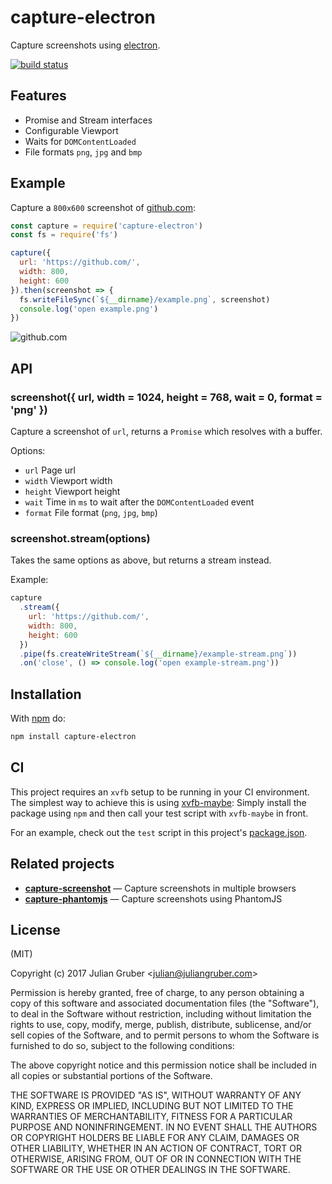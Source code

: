 # capture-electron

Capture screenshots using [electron](http://electron.atom.io/).

[![build status](https://secure.travis-ci.org/juliangruber/capture-electron.png)](http://travis-ci.org/juliangruber/capture-electron)

## Features

- Promise and Stream interfaces
- Configurable Viewport
- Waits for `DOMContentLoaded`
- File formats `png`, `jpg` and `bmp`

## Example

Capture a `800x600` screenshot of [github.com](http://github.com):

```js
const capture = require('capture-electron')
const fs = require('fs')

capture({
  url: 'https://github.com/',
  width: 800,
  height: 600
}).then(screenshot => {
  fs.writeFileSync(`${__dirname}/example.png`, screenshot)
  console.log('open example.png')
})
```

![github.com](https://raw.github.com/juliangruber/capture-electron/master/example.png)

## API

### screenshot({ url, width = 1024, height = 768, wait = 0, format = 'png' })

Capture a screenshot of `url`, returns a `Promise` which resolves with a buffer.

Options:

- `url` Page url
- `width` Viewport width
- `height` Viewport height
- `wait` Time in `ms` to wait after the `DOMContentLoaded` event
- `format` File format (`png`, `jpg`, `bmp`)

### screenshot.stream(options)

Takes the same options as above, but returns a stream instead.

Example:

```js
capture
  .stream({
    url: 'https://github.com/',
    width: 800,
    height: 600
  })
  .pipe(fs.createWriteStream(`${__dirname}/example-stream.png`))
  .on('close', () => console.log('open example-stream.png'))
```

## Installation

With [npm](https://npmjs.org) do:

```bash
npm install capture-electron
```

## CI

This project requires an `xvfb` setup to be running in your CI environment.
The simplest way to achieve this is using [xvfb-maybe](https://github.com/paulcbetts/xvfb-maybe):
Simply install the package using `npm` and then call your test script with `xvfb-maybe` in front.

For an example, check out the `test` script in this project's [package.json](https://github.com/juliangruber/capture-electron/blob/master/package.json).

## Related projects

- __[capture-screenshot](https://github.com/juliangruber/capture-screenshot)__ &mdash; Capture screenshots in multiple browsers
- __[capture-phantomjs](https://github.com/juliangruber/capture-phantomjs)__ &mdash; Capture screenshots using PhantomJS

## License

(MIT)

Copyright (c) 2017 Julian Gruber &lt;julian@juliangruber.com&gt;

Permission is hereby granted, free of charge, to any person obtaining a copy of
this software and associated documentation files (the "Software"), to deal in
the Software without restriction, including without limitation the rights to
use, copy, modify, merge, publish, distribute, sublicense, and/or sell copies
of the Software, and to permit persons to whom the Software is furnished to do
so, subject to the following conditions:

The above copyright notice and this permission notice shall be included in all
copies or substantial portions of the Software.

THE SOFTWARE IS PROVIDED "AS IS", WITHOUT WARRANTY OF ANY KIND, EXPRESS OR
IMPLIED, INCLUDING BUT NOT LIMITED TO THE WARRANTIES OF MERCHANTABILITY,
FITNESS FOR A PARTICULAR PURPOSE AND NONINFRINGEMENT. IN NO EVENT SHALL THE
AUTHORS OR COPYRIGHT HOLDERS BE LIABLE FOR ANY CLAIM, DAMAGES OR OTHER
LIABILITY, WHETHER IN AN ACTION OF CONTRACT, TORT OR OTHERWISE, ARISING FROM,
OUT OF OR IN CONNECTION WITH THE SOFTWARE OR THE USE OR OTHER DEALINGS IN THE
SOFTWARE.
